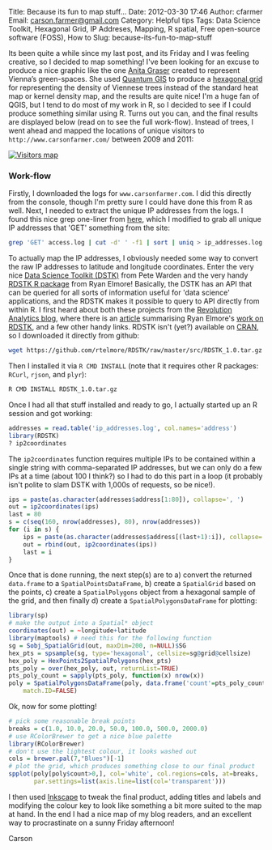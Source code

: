 Title: Because its fun to map stuff...
Date: 2012-03-30 17:46
Author: cfarmer
Email: carson.farmer@gmail.com
Category: Helpful tips
Tags: Data Science Toolkit, Hexagonal Grid, IP Addreses, Mapping, R spatial, Free open-source software (FOSS), How to
Slug: because-its-fun-to-map-stuff

Its been quite a while since my last post, and its Friday and I was
feeling creative, so I decided to map something! I've been looking for
an excuse to produce a nice graphic like the one [Anita Graser][]
created to represent Vienna’s green-spaces. She used [Quantum
GIS][] to produce a [hexagonal grid][] for representing the density of
Viennese trees instead of the standard heat map or kernel density map,
and the results are quite nice! I'm a huge fan of QGIS, but I tend to do
most of my work in R, so I decided to see if I could produce something
similar using R. Turns out you can, and the final results are displayed
below (read on to see the full work-flow). Instead of trees, I went
ahead and mapped the locations of unique visitors to
`http://www.carsonfarmer.com/` between 2009 and 2011:

[![Visitors map][]](|filename|/images/website_visitors.svg)
<!--more-->

### Work-flow

Firstly, I downloaded the logs for `www.carsonfarmer.com`. I did this
directly from the console, though I'm pretty sure I could have done this
from R as well. Next, I needed to extract the unique IP addresses from
the logs. I found this nice grep one-liner from [here][], which I
modified to grab all unique IP addresses that 'GET' something from the
site:

```bash
grep 'GET' access.log | cut -d' ' -f1 | sort | uniq > ip_addresses.log
```

To actually map the IP addresses, I obviously needed some way to convert
the raw IP addresses to latitude and longitude coordinates. Enter the
very nice [Data Science Toolkit (DSTK)][] from Pete Warden and the very
handy [RDSTK R package][] from Ryan Elmore! Basically, the DSTK has an
API that can be queried for all sorts of information useful for 'data
science' applications, and the RDSTK makes it possible to query to API
directly from within R. I first heard about both these projects from the
[Revolution Analytics blog][], where there is an [article][] summarising
Ryan Elmore's [work on RDSTK][], and a few other handy links. RDSTK
isn't (yet?) available on [CRAN][], so I downloaded it directly from
github:

```bash
wget https://github.com/rtelmore/RDSTK/raw/master/src/RDSTK_1.0.tar.gz
```

Then I installed it via `R CMD INSTALL` (note that it requires other R
packages: `RCurl`, `rjson`, and `plyr`):

```bash
R CMD INSTALL RDSTK_1.0.tar.gz
```

Once I had all that stuff installed and ready to go, I actually started
up an R session and got working:

```r
addresses = read.table('ip_addresses.log', col.names='address')
library(RDSTK)
? ip2coordinates
```

The `ip2coordinates` function requires multiple IPs to be contained
within a single string with comma-separated IP addresses, but we can
only do a few IPs at a time (about 100 I think?) so I had to do this
part in a loop (it probably isn't polite to slam DSTK with 1,000s of
requests, so be nice!).

```r
ips = paste(as.character(addresses$address[1:80]), collapse=', ')
out = ip2coordinates(ips)
last = 80
s = c(seq(160, nrow(addresses), 80), nrow(addresses))
for (i in s) {
    ips = paste(as.character(addresses$address[(last+1):i]), collapse=', ')
    out = rbind(out, ip2coordinates(ips))
    last = i
}
```

Once that is done running, the next step(s) are to a) convert the
returned `data.frame` to a `SpatialPointsDataFrame`, b) create a
`SpatialGrid` based on the points, c) create a `SpatialPolygons` object
from a hexagonal sample of the grid, and then finally d) create a
`SpatialPolygonsDataFrame` for plotting:

```r
library(sp)
# make the output into a Spatial* object
coordinates(out) = ~longitude+latitude
library(maptools) # need this for the following function
sg = Sobj_SpatialGrid(out, maxDim=200, n=NULL)$SG
hex_pts = spsample(sg, type='hexagonal', cellsize=sg@grid@cellsize)
hex_poly = HexPoints2SpatialPolygons(hex_pts)
pts_poly = over(hex_poly, out, returnList=TRUE)
pts_poly_count = sapply(pts_poly, function(x) nrow(x))
poly = SpatialPolygonsDataFrame(poly, data.frame('count'=pts_poly_count), 
    match.ID=FALSE)
```

Ok, now for some plotting!

```r
# pick some reasonable break points
breaks = c(1.0, 10.0, 20.0, 50.0, 100.0, 500.0, 2000.0)
# use RColorBrewer to get a nice blue palette
library(RColorBrewer)
# don't use the lightest colour, it looks washed out
cols = brewer.pal(7,"Blues")[-1] 
# plot the grid, which produces something close to our final product
spplot(poly[poly$count>0,], col='white', col.regions=cols, at=breaks, 
       par.settings=list(axis.line=list(col='transparent')))
```

I then used [Inkscape][] to tweak the final product, adding titles and
labels and modifying the colour key to look like something a bit more
suited to the map at hand. In the end I had a nice map of my blog
readers, and an excellent way to procrastinate on a sunny Friday
afternoon!

Carson

  [Anita Graser]: http://underdark.wordpress.com/about/
  [Quantum GIS]: http://qgis.org/
  [hexagonal grid]: http://underdark.wordpress.com/2012/03/04/mapping-density-with-hexagonal-grids/
  [Visitors map]: |filename|/images/website_visitors.svg
  [here]: http://blogs.law.harvard.edu/djcp/2009/04/how-to-extract-uniq-ips-from-apache-via-grep-cut-and-uniq/
  [Data Science Toolkit (DSTK)]: http://www.datasciencetoolkit.org/
  [RDSTK R package]: https://github.com/rtelmore/RDSTK
  [Revolution Analytics blog]: http://blog.revolutionanalytics.com
  [article]: http://blog.revolutionanalytics.com/2011/05/mapping-locations-in-r-with-the-data-science-toolkit.html
  [work on RDSTK]: http://thelogcabin.wordpress.com/2011/05/02/r-and-the-data-science-toolkit/
  [CRAN]: http://cran.r-project.org/
  [Inkscape]: http://inkscape.org/
